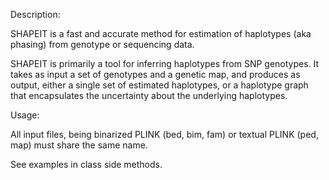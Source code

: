 Description:

SHAPEIT is a fast and accurate method for estimation of haplotypes (aka phasing) from genotype or sequencing data.

SHAPEIT is primarily a tool for inferring haplotypes from SNP genotypes. It takes as input a set of genotypes and a genetic map, and produces as output, either a single set of estimated haplotypes, or a haplotype graph that encapsulates the uncertainty about the underlying haplotypes.

Usage:

All input files, being binarized PLINK (bed, bim, fam) or textual PLINK (ped, map) must share the same name.

See examples in class side methods. 